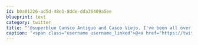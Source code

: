 ```yaml
---
id: b0a01226-ad5d-48e1-8dde-dda36409a5ee
blueprint: text
category: twitter
title: "'@superblue Cansco Antiguo and Casco Viejo. I've been all over the country, ask away."
caption: '<span class="username username_linked">@<a href="https://twitter.com/superblue" title="Sarah (Blue) Lang">superblue</a></span> Cansco Antiguo and Casco Viejo. I''ve been all over the country, ask away.'
---
```

